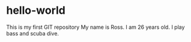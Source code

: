 # hello-world
This is my first GIT repository
My name is Ross. I am 26 years old. I play bass and scuba dive.
